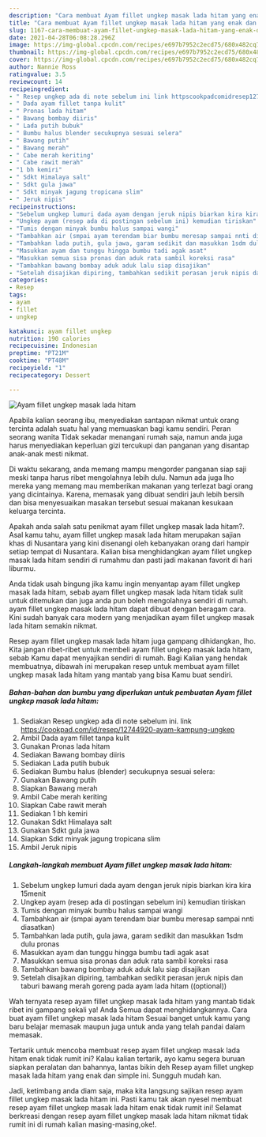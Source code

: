 ```yaml
---
description: "Cara membuat Ayam fillet ungkep masak lada hitam yang enak dan Mudah Dibuat"
title: "Cara membuat Ayam fillet ungkep masak lada hitam yang enak dan Mudah Dibuat"
slug: 1167-cara-membuat-ayam-fillet-ungkep-masak-lada-hitam-yang-enak-dan-mudah-dibuat
date: 2021-04-28T06:08:28.296Z
image: https://img-global.cpcdn.com/recipes/e697b7952c2ecd75/680x482cq70/ayam-fillet-ungkep-masak-lada-hitam-foto-resep-utama.jpg
thumbnail: https://img-global.cpcdn.com/recipes/e697b7952c2ecd75/680x482cq70/ayam-fillet-ungkep-masak-lada-hitam-foto-resep-utama.jpg
cover: https://img-global.cpcdn.com/recipes/e697b7952c2ecd75/680x482cq70/ayam-fillet-ungkep-masak-lada-hitam-foto-resep-utama.jpg
author: Nannie Ross
ratingvalue: 3.5
reviewcount: 14
recipeingredient:
- " Resep ungkep ada di note sebelum ini link httpscookpadcomidresep12744920ayamkampungungkep"
- " Dada ayam fillet tanpa kulit"
- " Pronas lada hitam"
- " Bawang bombay diiris"
- " Lada putih bubuk"
- " Bumbu halus blender secukupnya sesuai selera"
- " Bawang putih"
- " Bawang merah"
- " Cabe merah keriting"
- " Cabe rawit merah"
- "1 bh kemiri"
- " Sdkt Himalaya salt"
- " Sdkt gula jawa"
- " Sdkt minyak jagung tropicana slim"
- " Jeruk nipis"
recipeinstructions:
- "Sebelum ungkep lumuri dada ayam dengan jeruk nipis biarkan kira kira 15menit"
- "Ungkep ayam (resep ada di postingan sebelum ini) kemudian tiriskan"
- "Tumis dengan minyak bumbu halus sampai wangi"
- "Tambahkan air (smpai ayam terendam biar bumbu meresap sampai nnti diasatkan)"
- "Tambahkan lada putih, gula jawa, garam sedikit dan masukkan 1sdm dulu pronas"
- "Masukkan ayam dan tunggu hingga bumbu tadi agak asat"
- "Masukkan semua sisa pronas dan aduk rata sambil koreksi rasa"
- "Tambahkan bawang bombay aduk aduk lalu siap disajikan"
- "Setelah disajikan dipiring, tambahkan sedikit perasan jeruk nipis dan taburi bawang merah goreng pada ayam lada hitam ((optional))"
categories:
- Resep
tags:
- ayam
- fillet
- ungkep

katakunci: ayam fillet ungkep 
nutrition: 190 calories
recipecuisine: Indonesian
preptime: "PT21M"
cooktime: "PT48M"
recipeyield: "1"
recipecategory: Dessert

---
```



![Ayam fillet ungkep masak lada hitam](https://img-global.cpcdn.com/recipes/e697b7952c2ecd75/680x482cq70/ayam-fillet-ungkep-masak-lada-hitam-foto-resep-utama.jpg)

Apabila kalian seorang ibu, menyediakan santapan nikmat untuk orang tercinta adalah suatu hal yang memuaskan bagi kamu sendiri. Peran seorang  wanita Tidak sekadar menangani rumah saja, namun anda juga harus menyediakan keperluan gizi tercukupi dan panganan yang disantap anak-anak mesti nikmat.

Di waktu  sekarang, anda memang mampu mengorder panganan siap saji meski tanpa harus ribet mengolahnya lebih dulu. Namun ada juga lho mereka yang memang mau memberikan makanan yang terlezat bagi orang yang dicintainya. Karena, memasak yang dibuat sendiri jauh lebih bersih dan bisa menyesuaikan masakan tersebut sesuai makanan kesukaan keluarga tercinta. 



Apakah anda salah satu penikmat ayam fillet ungkep masak lada hitam?. Asal kamu tahu, ayam fillet ungkep masak lada hitam merupakan sajian khas di Nusantara yang kini disenangi oleh kebanyakan orang dari hampir setiap tempat di Nusantara. Kalian bisa menghidangkan ayam fillet ungkep masak lada hitam sendiri di rumahmu dan pasti jadi makanan favorit di hari liburmu.

Anda tidak usah bingung jika kamu ingin menyantap ayam fillet ungkep masak lada hitam, sebab ayam fillet ungkep masak lada hitam tidak sulit untuk ditemukan dan juga anda pun boleh mengolahnya sendiri di rumah. ayam fillet ungkep masak lada hitam dapat dibuat dengan beragam cara. Kini sudah banyak cara modern yang menjadikan ayam fillet ungkep masak lada hitam semakin nikmat.

Resep ayam fillet ungkep masak lada hitam juga gampang dihidangkan, lho. Kita jangan ribet-ribet untuk membeli ayam fillet ungkep masak lada hitam, sebab Kamu dapat menyajikan sendiri di rumah. Bagi Kalian yang hendak membuatnya, dibawah ini merupakan resep untuk membuat ayam fillet ungkep masak lada hitam yang mantab yang bisa Kamu buat sendiri.

<!--inarticleads1-->

##### Bahan-bahan dan bumbu yang diperlukan untuk pembuatan Ayam fillet ungkep masak lada hitam:

1. Sediakan  Resep ungkep ada di note sebelum ini. link https://cookpad.com/id/resep/12744920-ayam-kampung-ungkep
1. Ambil  Dada ayam fillet tanpa kulit
1. Gunakan  Pronas lada hitam
1. Sediakan  Bawang bombay diiris
1. Sediakan  Lada putih bubuk
1. Sediakan  Bumbu halus (blender) secukupnya sesuai selera:
1. Gunakan  Bawang putih
1. Siapkan  Bawang merah
1. Ambil  Cabe merah keriting
1. Siapkan  Cabe rawit merah
1. Sediakan 1 bh kemiri
1. Gunakan  Sdkt Himalaya salt
1. Gunakan  Sdkt gula jawa
1. Siapkan  Sdkt minyak jagung tropicana slim
1. Ambil  Jeruk nipis




<!--inarticleads2-->

##### Langkah-langkah membuat Ayam fillet ungkep masak lada hitam:

1. Sebelum ungkep lumuri dada ayam dengan jeruk nipis biarkan kira kira 15menit
1. Ungkep ayam (resep ada di postingan sebelum ini) kemudian tiriskan
1. Tumis dengan minyak bumbu halus sampai wangi
1. Tambahkan air (smpai ayam terendam biar bumbu meresap sampai nnti diasatkan)
1. Tambahkan lada putih, gula jawa, garam sedikit dan masukkan 1sdm dulu pronas
1. Masukkan ayam dan tunggu hingga bumbu tadi agak asat
1. Masukkan semua sisa pronas dan aduk rata sambil koreksi rasa
1. Tambahkan bawang bombay aduk aduk lalu siap disajikan
1. Setelah disajikan dipiring, tambahkan sedikit perasan jeruk nipis dan taburi bawang merah goreng pada ayam lada hitam ((optional))




Wah ternyata resep ayam fillet ungkep masak lada hitam yang mantab tidak ribet ini gampang sekali ya! Anda Semua dapat menghidangkannya. Cara buat ayam fillet ungkep masak lada hitam Sesuai banget untuk kamu yang baru belajar memasak maupun juga untuk anda yang telah pandai dalam memasak.

Tertarik untuk mencoba membuat resep ayam fillet ungkep masak lada hitam enak tidak rumit ini? Kalau kalian tertarik, ayo kamu segera buruan siapkan peralatan dan bahannya, lantas bikin deh Resep ayam fillet ungkep masak lada hitam yang enak dan simple ini. Sungguh mudah kan. 

Jadi, ketimbang anda diam saja, maka kita langsung sajikan resep ayam fillet ungkep masak lada hitam ini. Pasti kamu tak akan nyesel membuat resep ayam fillet ungkep masak lada hitam enak tidak rumit ini! Selamat berkreasi dengan resep ayam fillet ungkep masak lada hitam nikmat tidak rumit ini di rumah kalian masing-masing,oke!.

